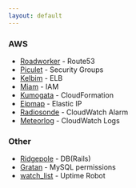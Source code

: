 ```yaml
---
layout: default
---
```


### AWS
- [Roadworker](http://roadworker.codenize.tools/) - Route53
- [Piculet](http://piculet.codenize.tools/) - Security Groups
- [Kelbim](http://kelbim.codenize.tools/) - ELB
- [Miam](http://miam.codenize.tools/) - IAM
- [Kumogata](http://kumogata.codenize.tools/) - CloudFormation
- [Eipmap](http://eipmap.codenize.tools/) - Elastic IP
- [Radiosonde](http://radiosonde.codenize.tools/) - CloudWatch Alarm
- [Meteorlog](http://meteorlog.codenize.tools/) - CloudWatch Logs

### Other
- [Ridgepole](http://ridgepole.codenize.tools/) - DB(Rails)
- [Gratan](http://gratan.codenize.tools/) - MySQL permissions
- [watch_list](http://watch_list.codenize.tools/) - Uptime Robot
